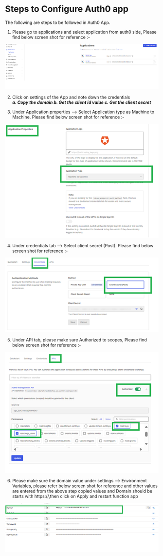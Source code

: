 # Steps to Configure Auth0 app
The following are steps to be followed in Auth0 App.

1. Please go to applications and select application from auth0 side, Please find below screen shot for reference :-

![](Images/Applications.png?raw=true)

2. Click on settings of the App and note down the credentials
<br>***a. Copy the domain
    b. Get the client id value
    c. Get the client secret***<br>

3. Under Application properties --> Select Application type as Machine to Machine. Please find below screen shot for reference :-

![](Images/ApplicationProperties.png?raw=true)

4. Under credentials tab --> Select client secret (Post). Please find below screen shot for reference :-

![](Images/Credentials.png?raw=true)

5. Under API tab, please make sure Authorized to scopes, Please find below screen shot for reference :-

![](Images/API.png?raw=true)

6. Please make sure the domain value under settings --> Environment Variables, please refer below screen shot for reference and other values are entered from the above step copied values and Domain should be  starts with https://,then click on Apply  and restart function app

![](Images/functionappvalues.png?raw=true)


